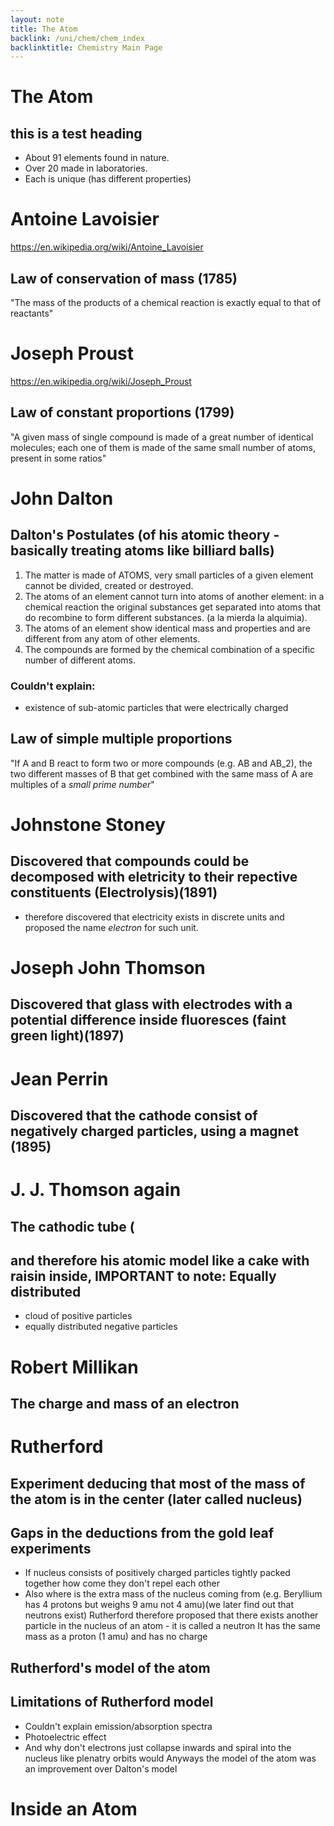```yaml
---
layout: note
title: The Atom
backlink: /uni/chem/chem_index
backlinktitle: Chemistry Main Page
---
```

<!--
# Contents header
{:.no_toc}

* a markdown unordered list
{:toc}
-->
# The Atom
## this is a test heading
* About 91 elements found in nature.
* Over 20 made in laboratories.
* Each is unique (has different properties)

# Antoine Lavoisier
https://en.wikipedia.org/wiki/Antoine_Lavoisier
## Law of conservation of mass (1785)
"The mass of the products of a chemical reaction is exactly equal to that of reactants"

#  Joseph Proust
https://en.wikipedia.org/wiki/Joseph_Proust
## Law of constant proportions (1799)
"A given mass of single compound is made of a great number of identical molecules; each one of them is made of the same small number of atoms, present in some ratios"

# John Dalton

## Dalton's Postulates (of his atomic theory - basically treating atoms like billiard balls)
1. The matter is made of ATOMS, very small particles of a given element cannot be divided, created or destroyed.
1. The atoms of an element cannot turn into atoms of another element: in a chemical reaction the original substances get separated into atoms that do recombine to form different substances. (a la mierda la alquimia).
1. The atoms of an element show identical mass and properties and are different from any atom of other elements.
1. The compounds are formed by the chemical combination of a specific number of different atoms.

### Couldn't explain:
* existence of sub-atomic particles that were electrically charged

## Law of simple multiple proportions
"If A and B react to form two or more compounds (e.g. AB and AB_2), the two different masses of B that get combined with the same mass of A are multiples of a *small prime number*"

# Johnstone Stoney
## Discovered that compounds could be decomposed with eletricity to their repective constituents (Electrolysis)(1891)
* therefore discovered that electricity exists in discrete units and proposed the name *electron* for such unit.

# Joseph John Thomson
## Discovered that glass with electrodes with a potential difference inside fluoresces (faint green light)(1897)

# Jean Perrin
## Discovered that the cathode consist of negatively charged particles, using a magnet (1895)

# J. J. Thomson again
## The cathodic tube (
## and therefore his atomic model like a cake with raisin inside, IMPORTANT to note: Equally distributed
* cloud of positive particles
* equally distributed negative particles

# Robert Millikan

## The charge and mass of an electron


# Rutherford
## Experiment deducing that most of the mass of the atom is in the center (later called nucleus)
## Gaps in the deductions from the gold leaf experiments
* If nucleus consists of positively charged particles tightly packed together how come they don't repel each other
* Also where is the extra mass of the nucleus coming from (e.g. Beryllium has 4 protons but weighs 9 amu not 4 amu)(we later find out that neutrons exist)
Rutherford therefore proposed that there exists another particle in the nucleus of an atom - it is called a neutron
It has the same mass as a proton (1 amu) and has no charge
## Rutherford's model of the atom

## Limitations of Rutherford model
* Couldn't explain emission/absorption spectra
* Photoelectric effect
* And why don't electrons just collapse inwards and spiral into the nucleus like plenatry orbits would
Anyways the model of the atom was an improvement over Dalton's model

# Inside an Atom
